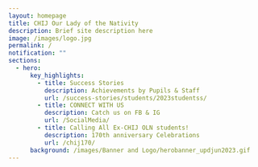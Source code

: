 ```yaml
---
layout: homepage
title: CHIJ Our Lady of the Nativity
description: Brief site description here
image: /images/logo.jpg
permalink: /
notification: ""
sections:
  - hero:
      key_highlights:
        - title: Success Stories
          description: Achievements by Pupils & Staff
          url: /success-stories/students/2023studentss/
        - title: CONNECT WITH US
          description: Catch us on FB & IG
          url: /SocialMedia/
        - title: Calling All Ex-CHIJ OLN students!
          description: 170th anniversary Celebrations
          url: /chij170/
      background: /images/Banner and Logo/herobanner_updjun2023.gif
---
```


